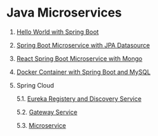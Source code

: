 # Java Microservices #

1. [Hello World with Spring Boot](glarimy-ms-directory-01)
2. [Spring Boot Microservice with JPA Datasource](glarimy-ms-directory-02)
3. [React Spring Boot Microservice with Mongo](glarimy-ms-directory-03)
4. [Docker Container with Spring Boot and MySQL](glarimy-ms-directory-04)
5. Spring Cloud

	5.1. [Eureka Registery and Discovery Service](glarimy-ms-eureka)

	5.2. [Gateway Service](glarimy-ms-gateway)
	
	5.3. [Microservice](glarimy-ms-service)
